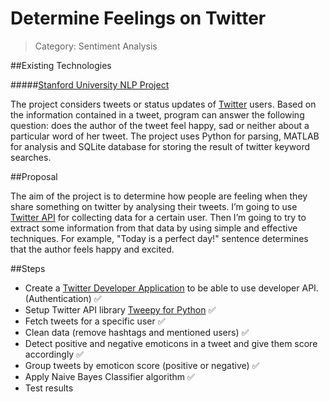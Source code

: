 # Determine Feelings on Twitter

> Category: Sentiment Analysis

##Existing Technologies

#####[Stanford University NLP Project](http://nlp.stanford.edu/courses/cs224n/2009/fp/22.pdf)

The project considers tweets or status updates of [Twitter](https://twitter.com/) users. Based on the information contained in a tweet, program can answer the following question: does the author of the tweet feel happy, sad or neither about a particular word of her tweet. 
The project uses Python for parsing, MATLAB for analysis and SQLite database for storing the result of twitter keyword searches.

##Proposal

The aim of the project is to determine how people are feeling when they share something on twitter by analysing their tweets. I’m going to use [Twitter API](https://dev.twitter.com/rest/public) for collecting data for a certain user. Then I’m going to try to extract some information from that data by using simple and effective techniques.
For example, "Today is a perfect day!" sentence determines that the author feels happy and excited.

##Steps

* Create a [Twitter Developer Application](https://apps.twitter.com/app/new) to be able to use developer API. (Authentication) :white_check_mark:
* Setup Twitter API library [Tweepy for Python](http://www.tweepy.org/) :white_check_mark:
* Fetch tweets for a specific user :white_check_mark:
* Clean data (remove hashtags and mentioned users) :white_check_mark:
* Detect positive and negative emoticons in a tweet and give them score accordingly :white_check_mark:
* Group tweets by emoticon score (positive or negative) :white_check_mark:
* Apply Naive Bayes Classifier algorithm :white_check_mark:
* Test results
